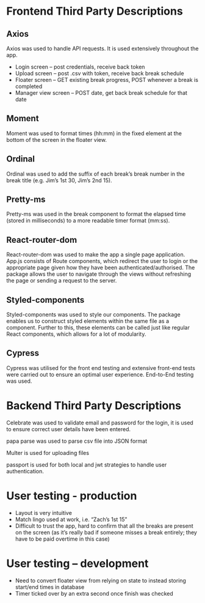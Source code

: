 # Frontend Third Party Descriptions

## Axios

Axios was used to handle API requests. It is used extensively throughout the app. 

- Login screen – post credentials, receive back token
- Upload screen – post .csv with token, receive back break schedule
- Floater screen – GET existing break progress, POST whenever a break is completed
- Manager view screen – POST date, get back break schedule for that date

## Moment

Moment was used to format times (hh:mm) in the fixed element at the bottom of the screen in the floater view.

## Ordinal

Ordinal was used to add the suffix of each break’s break number in the break title (e.g. Jim’s 1st 30, Jim’s 2nd 15).

## Pretty-ms

Pretty-ms was used in the break component to format the elapsed time (stored in milliseconds) to a more readable timer format (mm:ss). 

## React-router-dom

React-router-dom was used to make the app a single page application. App.js consists of Route components, which redirect the user to login or the appropriate page given how they have been authenticated/authorised. The package allows the user to navigate through the views without refreshing the page or sending a request to the server. 

## Styled-components

Styled-components was used to style our components. The package enables us to construct styled elements within the same file as a component. Further to this, these elements can be called just like regular React components, which allows for a lot of modularity. 

## Cypress
Cypress was utilised for the front end testing and extensive front-end tests were carried out to ensure an optimal user experience. End-to-End testing was used. 

# Backend Third Party Descriptions

Celebrate was used to validate email and password for the login, it is used to ensure correct user details have been entered.

papa parse was used to parse csv file into JSON format
	
Multer is used for uploading files
	 
passport is used for both local and jwt strategies to handle user authentication.

# User testing - production

- Layout is very intuitive
- Match lingo used at work, i.e. “Zach’s 1st 15”
- Difficult to trust the app, hard to confirm that all the breaks are present on the screen (as it’s really bad if someone misses a break entirely; they have to be paid overtime in this case)

# User testing – development
- Need to convert floater view from relying on state to instead storing start/end times in database
- Timer ticked over by an extra second once finish was checked
